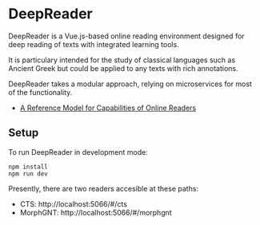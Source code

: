 # DeepReader

DeepReader is a Vue.js-based online reading environment designed for deep reading of texts with integrated learning tools.

It is particulary intended for the study of classical languages such as Ancient Greek but could be applied to any texts with rich annotations.

DeepReader takes a modular approach, relying on microservices for most of the functionality.


* [A Reference Model for Capabilities of Online Readers](https://github.com/deep-reader/DeepReader/wiki/A-Reference-Model-for-Capabilities-of-Online-Readers)

## Setup

To run DeepReader in development mode:

    npm install
    npm run dev

Presently, there are two readers accesible at these paths:

* CTS: http://localhost:5066/#/cts
* MorphGNT: http://localhost:5066/#/morphgnt
